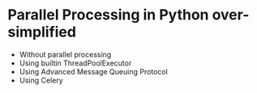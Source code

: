 # Parallel Processing in Python over-simplified

- Without parallel processing
- Using builtin ThreadPoolExecutor
- Using Advanced Message Queuing Protocol
- Using Celery
